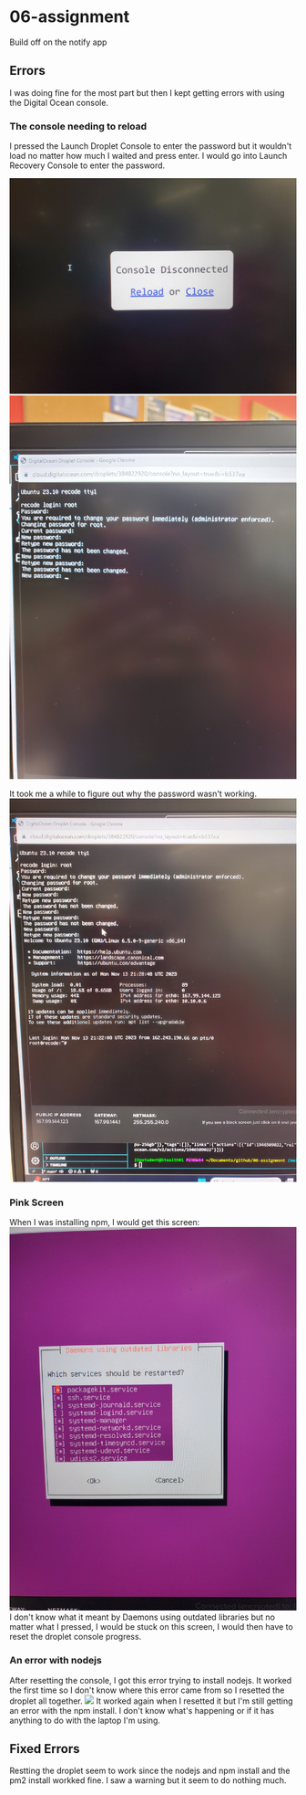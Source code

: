 # 06-assignment
 Build off on the notify app

## Errors 
I was doing fine for the most part but then I kept getting errors with using the Digital Ocean console. 

### The console needing to reload 
I pressed the Launch Droplet Console to enter the password but it wouldn't load no matter how much I waited and press enter. I would go into Launch Recovery Console to enter the password. 

![](./Digital_Ocean_Console_error.jpg) 
![](./Password_misunderstanding.jpg) 

It took me a while to figure out why the password wasn't working. 
![](./Realizing_my_mistake.jpg) 

### Pink Screen 
When I was installing npm, I would get this screen: 
![](./pinkish_screen.jpg) 
I don't know what it meant by Daemons using outdated libraries but no matter what I pressed, I would be stuck on this screen, I would then have to reset the droplet console progress. 

### An error with nodejs 
After resetting the console, I got this error trying to install nodejs. It worked the first time so I don't know where this error came from so I resetted the droplet all together. 
![](./Error_with_nodejs.jpg) 
It worked again when I resetted it but I'm still getting an error with the npm install. I don't know what's happening or if it has anything to do with the laptop I'm using. 

## Fixed Errors 
Restting the droplet seem to work since the nodejs and npm install and the pm2 install workked fine. I saw a warning but it seem to do nothing much. 